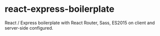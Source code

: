 # react-express-boilerplate
React / Express boilerplate with React Router, Sass, ES2015 on client and server-side configured.
